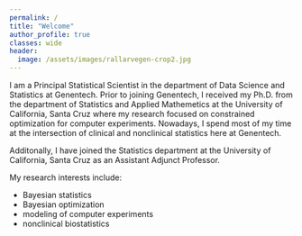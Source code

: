 ```yaml
---
permalink: /
title: "Welcome"
author_profile: true
classes: wide
header:
  image: /assets/images/rallarvegen-crop2.jpg
---
```


I am a Principal Statistical Scientist in the department of Data Science and Statistics at Genentech. Prior to joining Genentech, I received my Ph.D. from the department of Statistics and Applied Mathemetics at the University of California, Santa Cruz where my research focused on constrained optimization for computer experiments. Nowadays, I spend most of my time at the intersection of clinical and nonclinical statistics here at Genentech.

Additonally, I have joined the Statistics department at the University of California, Santa Cruz as an Assistant Adjunct Professor. 

My research interests include:
- Bayesian statistics
- Bayesian optimization
- modeling of computer experiments
- nonclinical biostatistics

